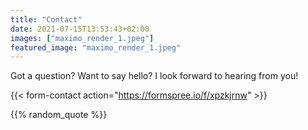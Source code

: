 ```yaml
---
title: "Contact"
date: 2021-07-15T13:53:43+02:00
images: ["maximo_render_1.jpeg"]
featured_image: "maximo_render_1.jpeg"
---
```


Got a question? Want to say hello? I look forward to hearing from you!

{{< form-contact action="https://formspree.io/f/xpzkjrnw" >}}

{{% random_quote %}}

